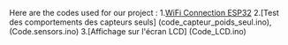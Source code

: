 Here are the codes used for our project :
1.[WiFi Connection ESP32](code_capteur_poids_web_server.ino)
2.[Test des comportements des capteurs seuls] (code_capteur_poids_seul.ino), (Code.sensors.ino)
3.[Affichage sur l'écran LCD] (Code_LCD.ino)
